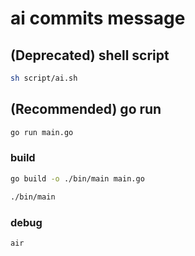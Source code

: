 # ai commits message
## (Deprecated) shell script
```bash
sh script/ai.sh
```

## (Recommended) go run
```bash
go run main.go
```
### build
```bash
go build -o ./bin/main main.go

./bin/main
```

### debug
```bash
air
```
